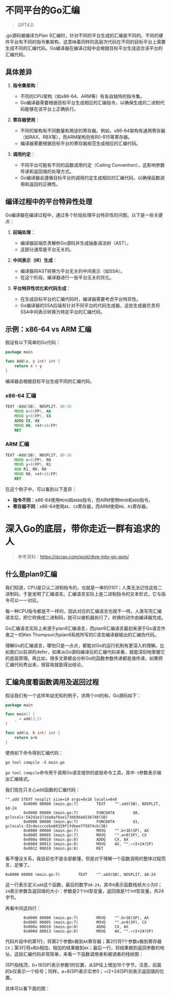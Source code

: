 # 不同平台的Go汇编

> GPT4.0

.go源码被编译为Plan 9汇编时，针对不同的平台生成的汇编是不同的。不同的硬件平台有不同的指令集架构，这意味着同样的高层次代码在不同的目标平台上需要生成不同的汇编代码。Go编译器在编译过程中会根据目标平台生成适合该平台的汇编代码。

## 具体差异

1. **指令集架构**：
   - 不同的CPU架构（如x86-64、ARM等）有各自独特的指令集。
   - Go编译器需要根据目标平台生成相应的汇编指令，以确保生成的二进制代码能够在该平台上正确执行。

2. **寄存器使用**：
   - 不同的架构有不同数量和用途的寄存器。例如，x86-64架构有通用寄存器（如RAX、RBX等），而ARM架构则有R0-R15等寄存器。
   - 编译器需要根据目标平台的寄存器规范生成相应的汇编代码。

3. **调用约定**：
   - 不同平台可能有不同的函数调用约定（Calling Convention），这影响参数传递和返回值的处理方式。
   - Go编译器会遵循目标平台的调用约定生成相应的汇编代码，以确保函数调用和返回的正确性。

## 编译过程中的平台特异性处理

Go编译器在编译过程中，通过多个阶段处理平台特异性的问题。以下是一些关键点：

1. **前端处理**：
   - 编译器前端负责解析Go源码并生成抽象语法树（AST）。
   - 这部分通常是平台无关的。

2. **中间表示（IR）生成**：
   - 编译器将AST转换为平台无关的中间表示（如SSA）。
   - 在这个阶段，编译器进行一些平台无关的优化。

3. **平台特异性优化和代码生成**：
   - 在生成目标平台的汇编代码时，编译器需要考虑平台特异性。
   - Go编译器的SSA后端有针对不同平台的代码生成器，这些生成器负责将SSA中间表示转换为特定平台的汇编代码。

## 示例：x86-64 vs ARM 汇编

假设有以下简单的Go代码：

```go
package main

func Add(x, y int) int {
    return x + y
}
```

编译器会根据目标平台生成不同的汇编代码。

### x86-64 汇编

```asm
TEXT ·Add(SB), NOSPLIT, $0-16
    MOVQ x+0(FP), AX
    MOVQ y+8(FP), CX
    ADDQ CX, AX
    MOVQ AX, ret+16(FP)
    RET
```

### ARM 汇编

```asm
TEXT ·Add(SB), NOSPLIT, $0-16
    MOVD x+0(FP), R0
    MOVD y+8(FP), R1
    ADD R1, R0, R0
    MOVD R0, ret+16(FP)
    RET
```

在这个例子中，可以看到以下差异：

- **指令不同**：x86-64使用`MOVQ`和`ADDQ`指令，而ARM使用`MOVD`和`ADD`指令。
- **寄存器不同**：x86-64使用`AX`、`CX`寄存器，而ARM使用`R0`、`R1`寄存器。



# 深入Go的底层，带你走近一群有追求的人 

> 参考资料：https://qcrao.com/post/dive-into-go-asm/

## 什么是plan9汇编

我们知道，CPU是只认二进制指令的，也就是一串的0101；人类无法记住这些二进制码，于是发明了汇编语言。汇编语言实际上是二进制指令的文本形式，它与指令可以一一对应。

每一种CPU指令都是不一样的，因此对应的汇编语言也就不一样。人类写完汇编语言后，把它转换成二进制码，就可以被机器执行了。转换的动作由编译器完成。

Go汇编语言实际上来源于plan9汇编语言，而plan9汇编语言最初来源于Go语言作者之一的Ken Thompson为plan9系统所写的C语言编译器输出的汇编伪代码。

理解Go的汇编语言，哪怕只是一点点，都能对Go的运行机制有更深入的理解。比如我们以前讲的defer，如果从Go源码编译后的汇编代码来看，就能深刻地掌握它的底层原理。再比如，很多文章都会分析Go的函数参数传递都是值传递，如果把汇编代码秀出来，很容易就能得出结论。

## 汇编角度看函数调用及返回过程

假设我们有一个这样年幼无知的例子，求两个int的和，Go源码如下：

```go
package main

func main() {
	_ = add(3,5)
}

func add(a, b int) int {
	return a+b
}
```

使用如下命令得到汇编代码：

```
go tool compile -S main.go
```

`go tool compile`命令用于调用Go语言提供的底层命令工具，其中`-S`参数表示输出汇编格式。

我们现在只关心add函数的汇编代码：

```assembly
"".add STEXT nosplit size=19 args=0x18 locals=0x0
        0x0000 00000 (main.go:7)        TEXT    "".add(SB), NOSPLIT, $0-24
        0x0000 00000 (main.go:7)        FUNCDATA        $0, gclocals·54241e171da8af6ae173d69da0236748(SB)
        0x0000 00000 (main.go:7)        FUNCDATA        $1, gclocals·33cdeccccebe80329f1fdbee7f5874cb(SB)
        0x0000 00000 (main.go:7)        MOVQ    "".b+16(SP), AX
        0x0005 00005 (main.go:7)        MOVQ    "".a+8(SP), CX
        0x000a 00010 (main.go:8)        ADDQ    CX, AX
        0x000d 00013 (main.go:8)        MOVQ    AX, "".~r2+24(SP)
        0x0012 00018 (main.go:8)        RET
```

看不懂没关系，我目前也不是全部都懂，但是对于理解一个函数调用的整体过程而言，足够了。

```assembly
0x0000 00000 (main.go:7)        TEXT    "".add(SB), NOSPLIT, $0-24
```

这一行表示定义`add`这个函数，最后的数字`$0-24`，其中`0`表示函数栈帧大小为0；`24`表示参数及返回值的大小：参数是2个int型变量，返回值是1个int型变量，共24字节。

再看中间这四行：

```assembly
        0x0000 00000 (main.go:7)        MOVQ    "".b+16(SP), AX
        0x0005 00005 (main.go:7)        MOVQ    "".a+8(SP), CX
        0x000a 00010 (main.go:8)        ADDQ    CX, AX
        0x000d 00013 (main.go:8)        MOVQ    AX, "".~r2+24(SP)
```

代码片段中的第1行，将第2个参数`b`搬到`AX`寄存器；第2行将1个参数`a`搬到寄存器`CX`；第3行将`a`和`b`相加，相加的结果搬到`AX`；最后一行，将结果搬到返回参数的地址，这段汇编代码非常简单，来看一下函数调用者和被调者的栈帧图：

(SP)指栈顶，b+16(SP)表示参数1的位置，从SP往上增加16个字节，注意，前面的b仅表示一个标号；同样，a+8(SP)表示实参0；~r2+24(SP)则表示返回值的位置。

具体可以看下面的图：







